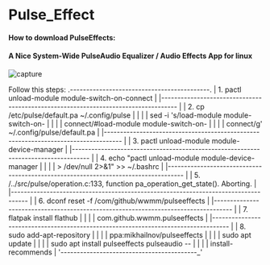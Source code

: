 # Pulse_Effect
#### How to download PulseEffects:
#### A Nice System-Wide PulseAudio Equalizer / Audio Effects App for linux

![capture](https://user-images.githubusercontent.com/62477193/95663492-2827d680-0b2f-11eb-9679-fa108c0243b6.png)

 Follow this steps:
.-_-_-_-_-_-_-_-_-_-_-_-_-_-_-_-_-_-_-_-_-_-_-_-_-_-_-_-_-_-_-_-_-_-_-_-_-_-_-_-_-_-_-.
|  1. pactl unload-module module-switch-on-connect                                   |
 |----------------------------------------------------------------------------------- |
|  2. cp /etc/pulse/default.pa ~/.config/pulse                                       |
 |                                                                                    |
|     sed -i 's/load-module module-switch-on-                                        |
 |                                                                                    |
|     connect/#load-module module-switch-on-                                         |
 |                                                                                    |
|     connect/g' ~/.config/pulse/default.pa                                          |
 |----------------------------------------------------------------------------------- |
|  3. pactl unload-module module-device-manager                                      |
 |----------------------------------------------------------------------------------- |
|  4. echo "pactl unload-module module-device-manager                                |
 |                                                                                    |
|     > /dev/null 2>&1" >> ~/.bashrc                                                 |
 |----------------------------------------------------------------------------------- |
|  5. /../src/pulse/operation.c:133, function pa_operation_get_state(). Aborting.    |
 |----------------------------------------------------------------------------------- |
|  6. dconf reset -f /com/github/wwmm/pulseeffects                                   |
 |----------------------------------------------------------------------------------- |
|  7. flatpak install flathub                                                        |
 |                                                                                    |
|     com.github.wwmm.pulseeffects                                                   |
 |----------------------------------------------------------------------------------- |
|  8. sudo add-apt-repository                                                        |
 |                                                                                    |
|     ppa:mikhailnov/pulseeffects                                                    |
 |                                                                                    |
|     sudo apt update                                                                |
 |                                                                                    |
|     sudo apt install pulseeffects pulseaudio --                                    |
 |                                                                                    |
|     install-recommends                                                             |
'_-_-_-_-_-_-_-_-_-_-_-_-_-_-_-_-_-_-_-_-_-_-_-_-_-_-_-_-_-_-_-_-_-_-_-_-_-_-_-_-_-_-_'

